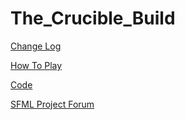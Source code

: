 # The_Crucible_Build
[Change Log](ChangeLog)

[How To Play](HOW_TO_PLAY.txt)

[Code](https://github.com/AaronCC/The_Crucible)

[SFML Project Forum](https://en.sfml-dev.org/forums/index.php?topic=23947.0)
